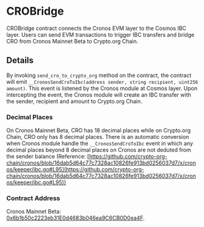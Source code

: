 # CROBridge

CROBridge contract connects the Cronos EVM layer to the Cosmos IBC layer. Users can send EVM transactions to trigger IBC transfers and bridge CRO from Cronos Mainnet Beta to Crypto.org Chain.

## Details

By invoking `send_cro_to_crypto_org` method on the contract, the contract will emit `__CronosSendCroToIbc(address sender, string recipient, uint256 amount)`. This event is listened by the Cronos module at Cosmos layer. Upon intercepting the event, the Cronos module will create an IBC transfer with the sender, recipient and amount to Crypto.org Chain.

### Decimal Places

On Cronos Mainnet Beta, CRO has 18 decimal places while on Crypto.org Chain, CRO only has 8 decimal places. There is an automatic conversion when Cronos module handle the `__CronosSendCroToIbc` event in which any decimal places beyond 8 decimal places on Cronos are not deduted from the sender balance (Reference: [https://github.com/crypto-org-chain/cronos/blob/16dab5d64c77c7328ac10826fe913bd0256037d7/x/cronos/keeper/ibc.go#L95](https://github.com/crypto-org-chain/cronos/blob/16dab5d64c77c7328ac10826fe913bd0256037d7/x/cronos/keeper/ibc.go#L95))

### Contract Address

Cronos Mainnet Beta: [0x6b1b50c2223eb31E0d4683b046ea9C6CB0D0ea4F](https://cronoscan.org/address/0x6b1b50c2223eb31E0d4683b046ea9C6CB0D0ea4F).